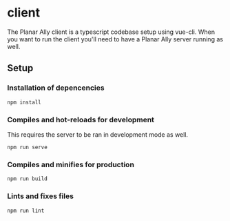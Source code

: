 # client

The Planar Ally client is a typescript codebase setup using vue-cli.  When you want to run the client you'll need to have a Planar Ally server running as well.

## Setup

### Installation of depencencies
```
npm install
```

### Compiles and hot-reloads for development
This requires the server to be ran in development mode as well.
```
npm run serve
```

### Compiles and minifies for production
```
npm run build
```

### Lints and fixes files
```
npm run lint
```